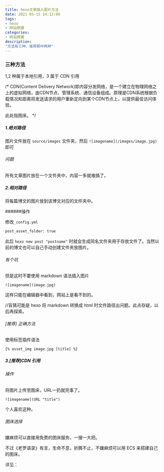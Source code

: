 ```yaml
---
title: hexo文章插入图片方法
date: 2021-05-15 14:13:09
tags:
- hexo
- 网站搭建
categories:
- 网站搭建
description:
"方法有三种，推荐期中两种"
---
```


### 三种方法
1,2 种属于本地引用，3 属于 CDN 引用

/*
CDN(Content Delivery Network)即内容分发网络，是一个建立在物理网络之上的虚拟网络，由CDN节点、管理系统、通信设备组成。原理是CDN系统根据负载情况和距离将发送请求的用户重新定向到某个CDN节点上，以提供最佳访问体验。

此处指图床。
*/

##### 1.绝对路径
图片文件放在 `source/images` 文件夹，然后
`![imagename](/images/image.jpg)` 即可

###### 问题
所有文章图片放在一个文件夹中，内容一多就难搞了。

##### 2.相对路径

将每篇博文的图片放到该博文对应的文件夹中。

######操作

修改`_config.yml`
```bash
post_asset_folder: true
```

此后 `hexo new post "postname"` 时就会生成同名文件夹用于存放文件了。当然以前的博文也可以自己手动创建文件夹放图片。

###### 有个坑

但是这时不要使用 markdown 语法插入图片

`![imagename](image.jpg)`

这样只能在编辑器中看到，网站上是看不到的。

//盲猜可能是 hexo 将 markdown 转换成 html 时文件路径出问题。此点存疑，以后再探索。

###### [推荐] 正确方法

使用标签插件语法

`{% asset_img image.jpg [title] %}`

##### 3.[推荐]CDN 引用
###### 操作
将图片上传至图床，URL一扔就完事了。

`![imagename](URL "title")`

个人喜欢这种。

###### 图床选择
嫌麻烦可以直接用免费的图床服务，一搜一大把。

不过《老罗语录》有言，生命不息，折腾不止，不嫌麻烦可以用 ECS 来搭建自己的图床。

详见：








